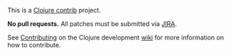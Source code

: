 This is a [Clojure contrib] project.

**No pull requests.** All patches must be submitted via [JIRA].

See [Contributing] on the Clojure development [wiki] for more
information on how to contribute.


[JIRA]: http://dev.clojure.org/jira/browse/TNS
[Clojure contrib]: http://dev.clojure.org/display/doc/Clojure+Contrib
[Contributing]: http://dev.clojure.org/display/community/Contributing
[wiki]: http://dev.clojure.org/